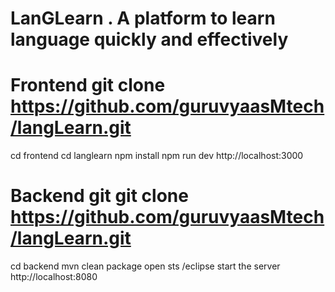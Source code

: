# LanGLearn . A platform to learn language quickly and effectively

# Frontend git clone https://github.com/guruvyaasMtech/langLearn.git

cd frontend
cd langlearn
npm install
npm run dev
http://localhost:3000

# Backend git git clone https://github.com/guruvyaasMtech/langLearn.git

cd backend
mvn clean package
open sts /eclipse
start the server
http://localhost:8080
